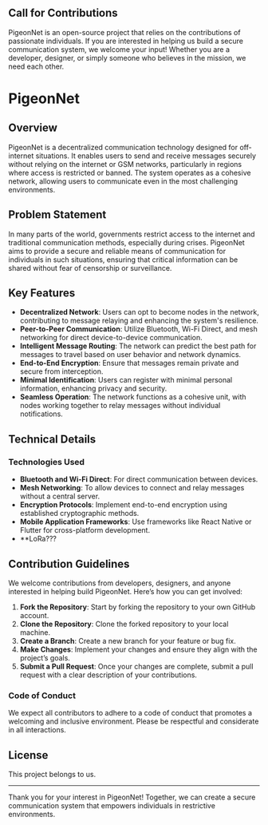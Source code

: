 ## Call for Contributions
PigeonNet is an open-source project that relies on the contributions of passionate individuals. If you are interested in helping us build a secure communication system, we welcome your input! Whether you are a developer, designer, or simply someone who believes in the mission, we need each other.

# PigeonNet

## Overview
PigeonNet is a decentralized communication technology designed for off-internet situations. It enables users to send and receive messages securely without relying on the internet or GSM networks, particularly in regions where access is restricted or banned. The system operates as a cohesive network, allowing users to communicate even in the most challenging environments.

## Problem Statement
In many parts of the world, governments restrict access to the internet and traditional communication methods, especially during crises. PigeonNet aims to provide a secure and reliable means of communication for individuals in such situations, ensuring that critical information can be shared without fear of censorship or surveillance.

## Key Features
- **Decentralized Network**: Users can opt to become nodes in the network, contributing to message relaying and enhancing the system's resilience.
- **Peer-to-Peer Communication**: Utilize Bluetooth, Wi-Fi Direct, and mesh networking for direct device-to-device communication.
- **Intelligent Message Routing**: The network can predict the best path for messages to travel based on user behavior and network dynamics.
- **End-to-End Encryption**: Ensure that messages remain private and secure from interception.
- **Minimal Identification**: Users can register with minimal personal information, enhancing privacy and security.
- **Seamless Operation**: The network functions as a cohesive unit, with nodes working together to relay messages without individual notifications.

## Technical Details
### Technologies Used
- **Bluetooth and Wi-Fi Direct**: For direct communication between devices.
- **Mesh Networking**: To allow devices to connect and relay messages without a central server.
- **Encryption Protocols**: Implement end-to-end encryption using established cryptographic methods.
- **Mobile Application Frameworks**: Use frameworks like React Native or Flutter for cross-platform development.
- **LoRa???

## Contribution Guidelines
We welcome contributions from developers, designers, and anyone interested in helping build PigeonNet. Here’s how you can get involved:

1. **Fork the Repository**: Start by forking the repository to your own GitHub account.
2. **Clone the Repository**: Clone the forked repository to your local machine.
3. **Create a Branch**: Create a new branch for your feature or bug fix.
4. **Make Changes**: Implement your changes and ensure they align with the project’s goals.
5. **Submit a Pull Request**: Once your changes are complete, submit a pull request with a clear description of your contributions.

### Code of Conduct
We expect all contributors to adhere to a code of conduct that promotes a welcoming and inclusive environment. Please be respectful and considerate in all interactions.

## License
This project belongs to us.


---

Thank you for your interest in PigeonNet! Together, we can create a secure communication system that empowers individuals in restrictive environments.
